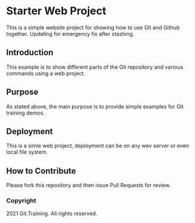 # Starter Web Project
This is a simple website project for showing how to use Git and Github together. Updating for emergency fix after stashing.
## Introduction
This example is to show different parts of the Git repository and various commands using a web project.
## Purpose
As stated above, the main purpose is to provide simple examples for Git training demos.
## Deployment
This is a simle web project, deployment can be on any wev server or even local file system.
## How to Contribute
Please fork this repository and then issue Pull Requests for review.
### Copyright
2021 Git.Training. All rights reserved.